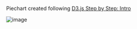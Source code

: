 Piechart created following [
D3.js Step by Step: Intro](http://zeroviscosity.com/d3-js-step-by-step/step-0-intro)

![image](https://user-images.githubusercontent.com/2310581/36816878-d526a84c-1ca4-11e8-9f9c-0a8b9c0256f0.png)
